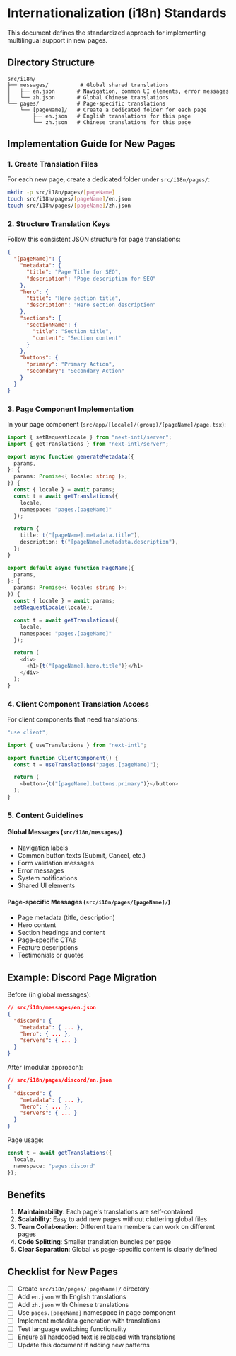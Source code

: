 # Internationalization (i18n) Standards

This document defines the standardized approach for implementing multilingual support in new pages.

## Directory Structure

```
src/i18n/
├── messages/          # Global shared translations
│   ├── en.json       # Navigation, common UI elements, error messages
│   └── zh.json       # Global Chinese translations
└── pages/            # Page-specific translations
    └── [pageName]/   # Create a dedicated folder for each page
        ├── en.json   # English translations for this page
        └── zh.json   # Chinese translations for this page
```

## Implementation Guide for New Pages

### 1. Create Translation Files

For each new page, create a dedicated folder under `src/i18n/pages/`:

```bash
mkdir -p src/i18n/pages/[pageName]
touch src/i18n/pages/[pageName]/en.json
touch src/i18n/pages/[pageName]/zh.json
```

### 2. Structure Translation Keys

Follow this consistent JSON structure for page translations:

```json
{
  "[pageName]": {
    "metadata": {
      "title": "Page Title for SEO",
      "description": "Page description for SEO"
    },
    "hero": {
      "title": "Hero section title",
      "description": "Hero section description"
    },
    "sections": {
      "sectionName": {
        "title": "Section title",
        "content": "Section content"
      }
    },
    "buttons": {
      "primary": "Primary Action",
      "secondary": "Secondary Action"
    }
  }
}
```

### 3. Page Component Implementation

In your page component (`src/app/[locale]/(group)/[pageName]/page.tsx`):

```typescript
import { setRequestLocale } from "next-intl/server";
import { getTranslations } from "next-intl/server";

export async function generateMetadata({
  params,
}: {
  params: Promise<{ locale: string }>;
}) {
  const { locale } = await params;
  const t = await getTranslations({
    locale,
    namespace: "pages.[pageName]"
  });

  return {
    title: t("[pageName].metadata.title"),
    description: t("[pageName].metadata.description"),
  };
}

export default async function PageName({
  params,
}: {
  params: Promise<{ locale: string }>;
}) {
  const { locale } = await params;
  setRequestLocale(locale);

  const t = await getTranslations({
    locale,
    namespace: "pages.[pageName]"
  });

  return (
    <div>
      <h1>{t("[pageName].hero.title")}</h1>
    </div>
  );
}
```

### 4. Client Component Translation Access

For client components that need translations:

```typescript
"use client";

import { useTranslations } from "next-intl";

export function ClientComponent() {
  const t = useTranslations("pages.[pageName]");

  return (
    <button>{t("[pageName].buttons.primary")}</button>
  );
}
```

### 5. Content Guidelines

#### Global Messages (`src/i18n/messages/`)
- Navigation labels
- Common button texts (Submit, Cancel, etc.)
- Form validation messages
- Error messages
- System notifications
- Shared UI elements

#### Page-specific Messages (`src/i18n/pages/[pageName]/`)
- Page metadata (title, description)
- Hero content
- Section headings and content
- Page-specific CTAs
- Feature descriptions
- Testimonials or quotes

## Example: Discord Page Migration

Before (in global messages):
```json
// src/i18n/messages/en.json
{
  "discord": {
    "metadata": { ... },
    "hero": { ... },
    "servers": { ... }
  }
}
```

After (modular approach):
```json
// src/i18n/pages/discord/en.json
{
  "discord": {
    "metadata": { ... },
    "hero": { ... },
    "servers": { ... }
  }
}
```

Page usage:
```typescript
const t = await getTranslations({
  locale,
  namespace: "pages.discord"
});
```

## Benefits

1. **Maintainability**: Each page's translations are self-contained
2. **Scalability**: Easy to add new pages without cluttering global files
3. **Team Collaboration**: Different team members can work on different pages
4. **Code Splitting**: Smaller translation bundles per page
5. **Clear Separation**: Global vs page-specific content is clearly defined

## Checklist for New Pages

- [ ] Create `src/i18n/pages/[pageName]/` directory
- [ ] Add `en.json` with English translations
- [ ] Add `zh.json` with Chinese translations
- [ ] Use `pages.[pageName]` namespace in page component
- [ ] Implement metadata generation with translations
- [ ] Test language switching functionality
- [ ] Ensure all hardcoded text is replaced with translations
- [ ] Update this document if adding new patterns